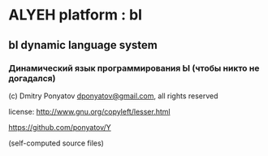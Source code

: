 # ALYEH platform : bI
## bI dynamic language system
### Динамический язык программирования Ы (чтобы никто не догадался)

(c) Dmitry Ponyatov <dponyatov@gmail.com>, all rights reserved

license: http://www.gnu.org/copyleft/lesser.html

https://github.com/ponyatov/Y

(self-computed source files)

